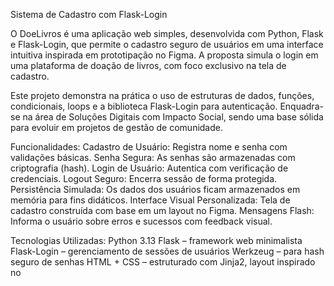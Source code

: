 Sistema de Cadastro com Flask-Login

O DoeLivros é uma aplicação web simples, desenvolvida com Python, Flask e Flask-Login, que permite o cadastro seguro de usuários em uma interface intuitiva inspirada em prototipação no Figma. A proposta simula o login em uma plataforma de doação de livros, com foco exclusivo na tela de cadastro.

Este projeto demonstra na prática o uso de estruturas de dados, funções, condicionais, loops e a biblioteca Flask-Login para autenticação. Enquadra-se na área de Soluções Digitais com Impacto Social, sendo uma base sólida para evoluir em projetos de gestão de comunidade.

Funcionalidades:
Cadastro de Usuário: Registra nome e senha com validações básicas.
Senha Segura: As senhas são armazenadas com criptografia (hash).
Login de Usuário: Autentica com verificação de credenciais.
Logout Seguro: Encerra sessão de forma protegida.
Persistência Simulada: Os dados dos usuários ficam armazenados em memória para fins didáticos.
Interface Visual Personalizada: Tela de cadastro construída com base em um layout no Figma.
Mensagens Flash: Informa o usuário sobre erros e sucessos com feedback visual.

Tecnologias Utilizadas:
Python 3.13
Flask – framework web minimalista
Flask-Login – gerenciamento de sessões de usuários
Werkzeug – para hash seguro de senhas
HTML + CSS – estruturado com Jinja2, layout inspirado no

